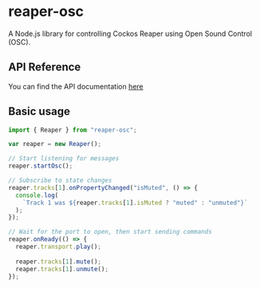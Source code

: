 # reaper-osc
A Node.js library for controlling Cockos Reaper using Open Sound Control (OSC). 

## API Reference
You can find the API documentation [here](https://lykaiosnz.github.io/reaper-osc.js/)

## Basic usage
```javascript
import { Reaper } from "reaper-osc";

var reaper = new Reaper();

// Start listening for messages
reaper.startOsc();

// Subscribe to state changes
reaper.tracks[1].onPropertyChanged("isMuted", () => {
  console.log(
    `Track 1 was ${reaper.tracks[1].isMuted ? "muted" : "unmuted"}`
  );
});

// Wait for the port to open, then start sending commands
reaper.onReady(() => {
  reaper.transport.play();
  
  reaper.tracks[1].mute();
  reaper.tracks[1].unmute();
});
```